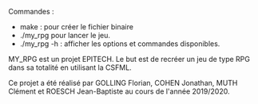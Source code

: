 Commandes : 
- make : pour créer le fichier binaire
- ./my_rpg pour lancer le jeu.
- ./my_rpg -h : afficher les options et commandes disponibles.

MY_RPG est un projet EPITECH.
Le but est de recréer un jeu de type RPG dans sa totalité en utilisant la CSFML.

Ce projet a été réalisé par GOLLING Florian, COHEN Jonathan, MUTH Clément et ROESCH Jean-Baptiste au cours de l'année 2019/2020.

